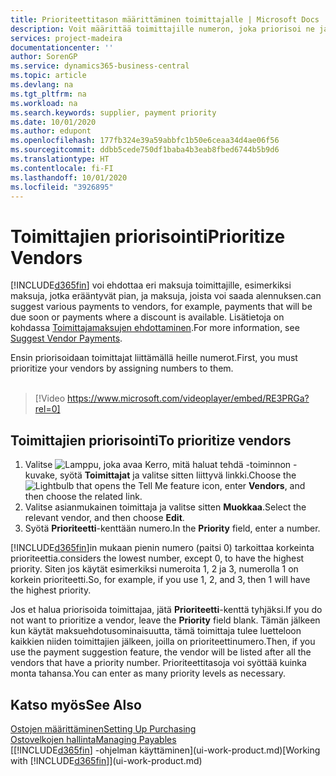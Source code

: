 ```yaml
---
title: Prioriteettitason määrittäminen toimittajalle | Microsoft Docs
description: Voit määrittää toimittajille numeron, joka priorisoi ne ja helpottaa maksuehdotuksia Business Central -sovelluksessa.
services: project-madeira
documentationcenter: ''
author: SorenGP
ms.service: dynamics365-business-central
ms.topic: article
ms.devlang: na
ms.tgt_pltfrm: na
ms.workload: na
ms.search.keywords: supplier, payment priority
ms.date: 10/01/2020
ms.author: edupont
ms.openlocfilehash: 177fb324e39a59abbfc1b50e6ceaa34d4ae06f56
ms.sourcegitcommit: ddbb5cede750df1baba4b3eab8fbed6744b5b9d6
ms.translationtype: HT
ms.contentlocale: fi-FI
ms.lasthandoff: 10/01/2020
ms.locfileid: "3926895"
---
```

# <a name="prioritize-vendors"></a><span data-ttu-id="5c3a6-103">Toimittajien priorisointi</span><span class="sxs-lookup"><span data-stu-id="5c3a6-103">Prioritize Vendors</span></span>
[!INCLUDE[d365fin](includes/d365fin_md.md)] <span data-ttu-id="5c3a6-104">voi ehdottaa eri maksuja toimittajille, esimerkiksi maksuja, jotka erääntyvät pian, ja maksuja, joista voi saada alennuksen.</span><span class="sxs-lookup"><span data-stu-id="5c3a6-104">can suggest various payments to vendors, for example, payments that will be due soon or payments where a discount is available.</span></span> <span data-ttu-id="5c3a6-105">Lisätietoja on kohdassa [Toimittajamaksujen ehdottaminen](payables-how-suggest-vendor-payments.md).</span><span class="sxs-lookup"><span data-stu-id="5c3a6-105">For more information, see [Suggest Vendor Payments](payables-how-suggest-vendor-payments.md).</span></span>

<span data-ttu-id="5c3a6-106">Ensin priorisoidaan toimittajat liittämällä heille numerot.</span><span class="sxs-lookup"><span data-stu-id="5c3a6-106">First, you must prioritize your vendors by assigning numbers to them.</span></span>
<br><br>
> [!Video https://www.microsoft.com/videoplayer/embed/RE3PRGa?rel=0]

## <a name="to-prioritize-vendors"></a><span data-ttu-id="5c3a6-107">Toimittajien priorisointi</span><span class="sxs-lookup"><span data-stu-id="5c3a6-107">To prioritize vendors</span></span>
1. <span data-ttu-id="5c3a6-108">Valitse ![Lamppu, joka avaa Kerro, mitä haluat tehdä -toiminnon](media/ui-search/search_small.png "Kerro, mitä haluat tehdä") -kuvake, syötä **Toimittajat** ja valitse sitten liittyvä linkki.</span><span class="sxs-lookup"><span data-stu-id="5c3a6-108">Choose the ![Lightbulb that opens the Tell Me feature](media/ui-search/search_small.png "Tell me what you want to do") icon, enter **Vendors**, and then choose the related link.</span></span>
2. <span data-ttu-id="5c3a6-109">Valitse asianmukainen toimittaja ja valitse sitten **Muokkaa**.</span><span class="sxs-lookup"><span data-stu-id="5c3a6-109">Select the relevant vendor, and then choose **Edit**.</span></span>
3. <span data-ttu-id="5c3a6-110">Syötä **Prioriteetti**-kenttään numero.</span><span class="sxs-lookup"><span data-stu-id="5c3a6-110">In the **Priority** field, enter a number.</span></span>

[!INCLUDE[d365fin](includes/d365fin_md.md)]<span data-ttu-id="5c3a6-111">in mukaan pienin numero (paitsi 0) tarkoittaa korkeinta prioriteettia.</span><span class="sxs-lookup"><span data-stu-id="5c3a6-111">considers the lowest number, except 0, to have the highest priority.</span></span> <span data-ttu-id="5c3a6-112">Siten jos käytät esimerkiksi numeroita 1, 2 ja 3, numerolla 1 on korkein prioriteetti.</span><span class="sxs-lookup"><span data-stu-id="5c3a6-112">So, for example, if you use 1, 2, and 3, then 1 will have the highest priority.</span></span>

<span data-ttu-id="5c3a6-113">Jos et halua priorisoida toimittajaa, jätä **Prioriteetti**-kenttä tyhjäksi.</span><span class="sxs-lookup"><span data-stu-id="5c3a6-113">If you do not want to prioritize a vendor, leave the **Priority** field blank.</span></span> <span data-ttu-id="5c3a6-114">Tämän jälkeen kun käytät maksuehdotusominaisuutta, tämä toimittaja tulee luetteloon kaikkien niiden toimittajien jälkeen, joilla on prioriteettinumero.</span><span class="sxs-lookup"><span data-stu-id="5c3a6-114">Then, if you use the payment suggestion feature, the vendor will be listed after all the vendors that have a priority number.</span></span> <span data-ttu-id="5c3a6-115">Prioriteettitasoja voi syöttää kuinka monta tahansa.</span><span class="sxs-lookup"><span data-stu-id="5c3a6-115">You can enter as many priority levels as necessary.</span></span>

## <a name="see-also"></a><span data-ttu-id="5c3a6-116">Katso myös</span><span class="sxs-lookup"><span data-stu-id="5c3a6-116">See Also</span></span>
[<span data-ttu-id="5c3a6-117">Ostojen määrittäminen</span><span class="sxs-lookup"><span data-stu-id="5c3a6-117">Setting Up Purchasing</span></span>](purchasing-setup-purchasing.md)  
[<span data-ttu-id="5c3a6-118">Ostovelkojen hallinta</span><span class="sxs-lookup"><span data-stu-id="5c3a6-118">Managing Payables</span></span>](payables-manage-payables.md)  
<span data-ttu-id="5c3a6-119">[[!INCLUDE[d365fin](includes/d365fin_md.md)] -ohjelman käyttäminen](ui-work-product.md)</span><span class="sxs-lookup"><span data-stu-id="5c3a6-119">[Working with [!INCLUDE[d365fin](includes/d365fin_md.md)]](ui-work-product.md)</span></span>
